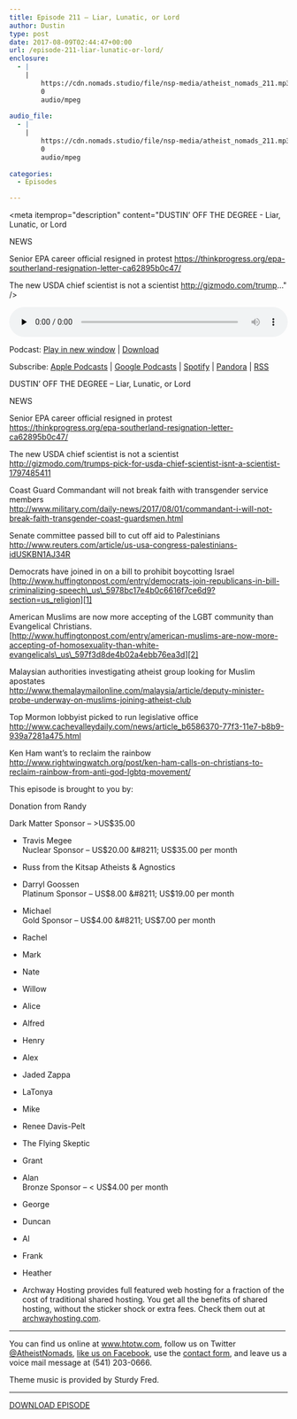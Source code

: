 ```yaml
---
title: ﻿Episode 211 – Liar, Lunatic, or Lord
author: Dustin
type: post
date: 2017-08-09T02:44:47+00:00
url: /﻿episode-211-liar-lunatic-or-lord/
enclosure:
  - |
    |
        https://cdn.nomads.studio/file/nsp-media/atheist_nomads_211.mp3
        0
        audio/mpeg
        
audio_file:
  - |
    |
        https://cdn.nomads.studio/file/nsp-media/atheist_nomads_211.mp3
        0
        audio/mpeg
        
categories:
  - Episodes

---
```

<div itemscope itemtype="http://schema.org/AudioObject">
  <meta itemprop="name" content="﻿Episode 211 &#8211; Liar, Lunatic, or Lord" />
  
  <meta itemprop="uploadDate" content="2017-08-08T20:44:47-06:00" />
  
  <meta itemprop="encodingFormat" content="audio/mpeg" />
  
  <meta itemprop="description" content="DUSTIN’ OFF THE DEGREE - Liar, Lunatic, or Lord

NEWS

Senior EPA career official resigned in protest
https://thinkprogress.org/epa-southerland-resignation-letter-ca62895b0c47/

The new USDA chief scientist is not a scientist
http://gizmodo.com/trump..." />
  
  <meta itemprop="contentUrl" content="https://dts.podtrac.com/redirect.mp3/cdn.nomads.studio/file/nsp-media/atheist_nomads_211.mp3" />
  </p> 
  
  <div class="powerpress_player" id="powerpress_player_8474">
    <audio class="wp-audio-shortcode" id="audio-1600-218" preload="none" style="width: 100%;" controls="controls"><source type="audio/mpeg" src="https://dts.podtrac.com/redirect.mp3/cdn.nomads.studio/file/nsp-media/atheist_nomads_211.mp3?_=218" /><a href="https://dts.podtrac.com/redirect.mp3/cdn.nomads.studio/file/nsp-media/atheist_nomads_211.mp3">https://dts.podtrac.com/redirect.mp3/cdn.nomads.studio/file/nsp-media/atheist_nomads_211.mp3</a></audio>
  </div>
</div>

<p class="powerpress_links powerpress_links_mp3">
  Podcast: <a href="https://dts.podtrac.com/redirect.mp3/cdn.nomads.studio/file/nsp-media/atheist_nomads_211.mp3" class="powerpress_link_pinw" target="_blank" title="Play in new window" onclick="return powerpress_pinw('https://htotw.com/?powerpress_pinw=1600-podcast');" rel="nofollow">Play in new window</a> | <a href="https://dts.podtrac.com/redirect.mp3/cdn.nomads.studio/file/nsp-media/atheist_nomads_211.mp3" class="powerpress_link_d" title="Download" rel="nofollow" download="atheist_nomads_211.mp3">Download</a>
</p>

<p class="powerpress_links powerpress_subscribe_links">
  Subscribe: <a href="https://podcasts.apple.com/us/podcast/humanists-take-on-the-world/id530050098?mt=2&ls=1" class="powerpress_link_subscribe powerpress_link_subscribe_itunes" target="_blank" title="Subscribe on Apple Podcasts" rel="nofollow">Apple Podcasts</a> | <a href="https://www.google.com/podcasts?feed=aHR0cDovL2F0aGVpc3Rub21hZHMubGlic3luLmNvbS9yc3M%3D" class="powerpress_link_subscribe powerpress_link_subscribe_googleplay" target="_blank" title="Subscribe on Google Podcasts" rel="nofollow">Google Podcasts</a> | <a href="https://open.spotify.com/show/3LzK2xZGike6Tc1GEMtMbr?si=LieN9SNuTpq96smuaUsH8A" class="powerpress_link_subscribe powerpress_link_subscribe_spotify" target="_blank" title="Subscribe on Spotify" rel="nofollow">Spotify</a> | <a href="https://www.pandora.com/podcast/atheist-nomads/PC:10122?corr=62071012&part=ug" class="powerpress_link_subscribe powerpress_link_subscribe_pandora" target="_blank" title="Subscribe on Pandora" rel="nofollow">Pandora</a> | <a href="https://htotw.com/feed/podcast/" class="powerpress_link_subscribe powerpress_link_subscribe_rss" target="_blank" title="Subscribe via RSS" rel="nofollow">RSS</a>
</p>

<CENTER>
</CENTER>DUSTIN’ OFF THE DEGREE &#8211; Liar, Lunatic, or Lord

NEWS

Senior EPA career official resigned in protest  
<https://thinkprogress.org/epa-southerland-resignation-letter-ca62895b0c47/>

The new USDA chief scientist is not a scientist  
<http://gizmodo.com/trumps-pick-for-usda-chief-scientist-isnt-a-scientist-1797485411>

Coast Guard Commandant will not break faith with transgender service members  
<http://www.military.com/daily-news/2017/08/01/commandant-i-will-not-break-faith-transgender-coast-guardsmen.html>

Senate committee passed bill to cut off aid to Palestinians  
<http://www.reuters.com/article/us-usa-congress-palestinians-idUSKBN1AJ34R>

Democrats have joined in on a bill to prohibit boycotting Israel  
[http://www.huffingtonpost.com/entry/democrats-join-republicans-in-bill-criminalizing-speech\_us\_5978bc17e4b0c6616f7ce6d9?section=us_religion][1]

American Muslims are now more accepting of the LGBT community than Evangelical Christians.  
[http://www.huffingtonpost.com/entry/american-muslims-are-now-more-accepting-of-homosexuality-than-white-evangelicals\_us\_597f3d8de4b02a4ebb76ea3d][2]

Malaysian authorities investigating atheist group looking for Muslim apostates  
<http://www.themalaymailonline.com/malaysia/article/deputy-minister-probe-underway-on-muslims-joining-atheist-club>

Top Mormon lobbyist picked to run legislative office  
<http://www.cachevalleydaily.com/news/article_b6586370-77f3-11e7-b8b9-939a7281a475.html>

Ken Ham want’s to reclaim the rainbow  
<http://www.rightwingwatch.org/post/ken-ham-calls-on-christians-to-reclaim-rainbow-from-anti-god-lgbtq-movement/>

This episode is brought to you by:

Donation from Randy

Dark Matter Sponsor &#8211; >US$35.00  
* Travis Megee  
Nuclear Sponsor &#8211; US$20.00 &#8211; US$35.00 per month  
* Russ from the Kitsap Atheists & Agnostics  
* Darryl Goossen  
Platinum Sponsor &#8211; US$8.00 &#8211; US$19.00 per month  
* Michael  
Gold Sponsor &#8211; US$4.00 &#8211; US$7.00 per month  
* Rachel  
* Mark  
* Nate  
* Willow  
* Alice  
* Alfred  
* Henry  
* Alex  
* Jaded Zappa  
* LaTonya  
* Mike  
* Renee Davis-Pelt  
* The Flying Skeptic  
* Grant  
* Alan  
Bronze Sponsor &#8211; < US$4.00 per month  
* George  
* Duncan  
* Al  
* Frank  
* Heather

* Archway Hosting provides full featured web hosting for a fraction of the cost of traditional shared hosting. You get all the benefits of shared hosting, without the sticker shock or extra fees. Check them out at <a href="http://archwayhosting.com/" target="_blank" rel="noopener">archwayhosting.com</a>.

<hr width="500" />

You can find us online at <a href="https://www.htotw.com/" target="_blank" rel="noopener">www.htotw.com</a>, follow us on Twitter <a href="https://htotw.com/twitter" target="_blank" rel="noopener">@AtheistNomads</a>, <a href="https://htotw.com/facebook" target="_blank" rel="noopener">like us on Facebook</a>, use the [contact form](https://htotw.com/contact), and leave us a voice mail message at (541) 203-0666.

Theme music is provided by Sturdy Fred.

<hr width="”500”" />

[DOWNLOAD EPISODE][3]

 [1]: http://www.huffingtonpost.com/entry/democrats-join-republicans-in-bill-criminalizing-speech_us_5978bc17e4b0c6616f7ce6d9?section=us_religion
 [2]: http://www.huffingtonpost.com/entry/american-muslims-are-now-more-accepting-of-homosexuality-than-white-evangelicals_us_597f3d8de4b02a4ebb76ea3d
 [3]: https://dts.podtrac.com/redirect.mp3/cdn.nomads.studio/file/nsp-media/atheist_nomads_211.mp3